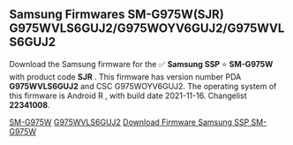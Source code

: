 <h2>Samsung Firmwares SM-G975W(SJR) G975WVLS6GUJ2/G975WOYV6GUJ2/G975WVLS6GUJ2</h2>
Download the Samsung firmware for the ✅ <strong>Samsung SSP </strong> ⭐ <strong>SM-G975W</strong> with product code <strong>SJR</strong> . This firmware has version number PDA <strong>G975WVLS6GUJ2</strong> and CSC G975WOYV6GUJ2. The operating system of this firmware is Android R , with build date 2021-11-16. Changelist <strong>22341008</strong>.


[SM-G975W](https://samfirm.shop/samsung/model/SM-G975W)
[G975WVLS6GUJ2](https://samfirm.shop/samsung/pda/G975WVLS6GUJ2)
[Download Firmware Samsung SSP SM-G975W](https://samfirm.shop/samsung/firmware/476181)
